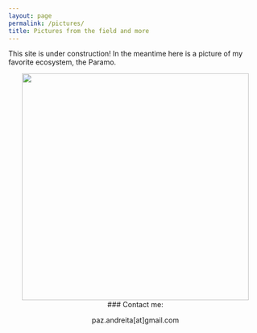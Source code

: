 ```yaml
---
layout: page
permalink: /pictures/
title: Pictures from the field and more
---
```

<style>
img {
  display: block;
  margin-left: auto;
  margin-right: auto;
}
  
  .center {
  text-align: center;
}
</style>


This site is under construction! In the meantime here is a picture of my favorite ecosystem, the Paramo. 

</div>

<img src="/images/DSC_4592.jpg" width="450">

</div>
<div class="center">
### Contact me:

paz.andreita[at]gmail.com

</div>
